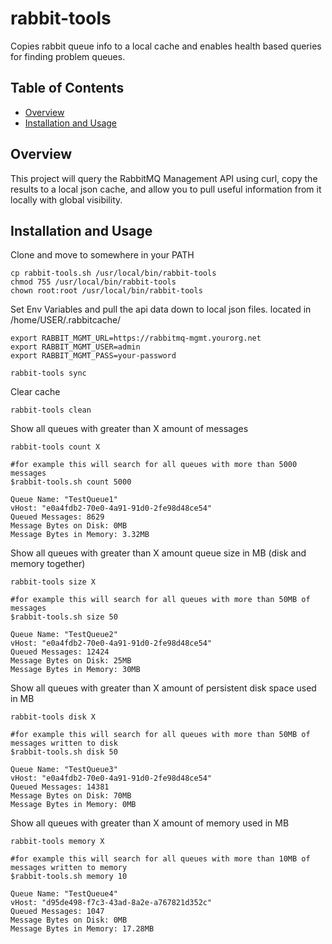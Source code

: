 # rabbit-tools

Copies rabbit queue info to a local cache and enables health based queries for finding problem queues.

## Table of Contents
- [Overview](#overview)
- [Installation and Usage](#installation-and-usage)

## Overview
This project will query the RabbitMQ Management API using curl, copy the results to a local json cache, and allow you to pull useful information from it locally with global visibility.

## Installation and Usage
Clone and move to somewhere in your PATH
```
cp rabbit-tools.sh /usr/local/bin/rabbit-tools
chmod 755 /usr/local/bin/rabbit-tools
chown root:root /usr/local/bin/rabbit-tools
```

Set Env Variables and pull the api data down to local json files. located in /home/USER/.rabbitcache/
```
export RABBIT_MGMT_URL=https://rabbitmq-mgmt.yourorg.net
export RABBIT_MGMT_USER=admin
export RABBIT_MGMT_PASS=your-password

rabbit-tools sync
```

Clear cache
```
rabbit-tools clean
```

Show all queues with greater than X amount of messages
```
rabbit-tools count X

#for example this will search for all queues with more than 5000 messages
$rabbit-tools.sh count 5000

Queue Name: "TestQueue1"
vHost: "e0a4fdb2-70e0-4a91-91d0-2fe98d48ce54"
Queued Messages: 8629
Message Bytes on Disk: 0MB
Message Bytes in Memory: 3.32MB
```

Show all queues with greater than X amount queue size in MB (disk and memory together)
```
rabbit-tools size X

#for example this will search for all queues with more than 50MB of messages
$rabbit-tools.sh size 50

Queue Name: "TestQueue2"
vHost: "e0a4fdb2-70e0-4a91-91d0-2fe98d48ce54"
Queued Messages: 12424
Message Bytes on Disk: 25MB
Message Bytes in Memory: 30MB
```

Show all queues with greater than X amount of persistent disk space used in MB
```
rabbit-tools disk X

#for example this will search for all queues with more than 50MB of messages written to disk
$rabbit-tools.sh disk 50

Queue Name: "TestQueue3"
vHost: "e0a4fdb2-70e0-4a91-91d0-2fe98d48ce54"
Queued Messages: 14381
Message Bytes on Disk: 70MB
Message Bytes in Memory: 0MB
```

Show all queues with greater than X amount of memory used in MB
```
rabbit-tools memory X

#for example this will search for all queues with more than 10MB of messages written to memory
$rabbit-tools.sh memory 10

Queue Name: "TestQueue4"
vHost: "d95de498-f7c3-43ad-8a2e-a767821d352c"
Queued Messages: 1047
Message Bytes on Disk: 0MB
Message Bytes in Memory: 17.28MB
```


